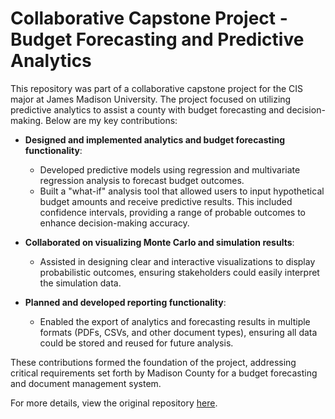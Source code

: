 # Collaborative Capstone Project - Budget Forecasting and Predictive Analytics

This repository was part of a collaborative capstone project for the CIS major at James Madison University. The project focused on utilizing predictive analytics to assist a county with budget forecasting and decision-making. Below are my key contributions:

- **Designed and implemented analytics and budget forecasting functionality**:  
  - Developed predictive models using regression and multivariate regression analysis to forecast budget outcomes.  
  - Built a "what-if" analysis tool that allowed users to input hypothetical budget amounts and receive predictive results. This included confidence intervals, providing a range of probable outcomes to enhance decision-making accuracy.

- **Collaborated on visualizing Monte Carlo and simulation results**:  
  - Assisted in designing clear and interactive visualizations to display probabilistic outcomes, ensuring stakeholders could easily interpret the simulation data.

- **Planned and developed reporting functionality**:  
  - Enabled the export of analytics and forecasting results in multiple formats (PDFs, CSVs, and other document types), ensuring all data could be stored and reused for future analysis.

These contributions formed the foundation of the project, addressing critical requirements set forth by Madison County for a budget forecasting and document management system.

For more details, view the original repository [here](https://github.com/CIS-484-Capstone-Team/Capstone-Codebase.git).

